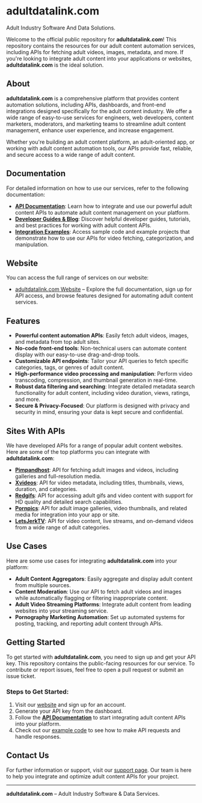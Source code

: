 # adultdatalink.com


Adult Industry Software And Data Solutions.


Welcome to the official public repository for **adultdatalink.com**! This repository contains the resources for our adult content automation services, including APIs for fetching adult videos, images, metadata, and more. If you're looking to integrate adult content into your applications or websites, **adultdatalink.com** is the ideal solution.

## About

**adultdatalink.com** is a comprehensive platform that provides content automation solutions, including APIs, dashboards, and front-end integrations designed specifically for the adult content industry. We offer a wide range of easy-to-use services for engineers, web developers, content marketers, moderators, and marketing teams to streamline adult content management, enhance user experience, and increase engagement.

Whether you're building an adult content platform, an adult-oriented app, or working with adult content automation tools, our APIs provide fast, reliable, and secure access to a wide range of adult content.

## Documentation

For detailed information on how to use our services, refer to the following documentation:

- **[API Documentation](https://adultdatalink.com/documentation)**: Learn how to integrate and use our powerful adult content APIs to automate adult content management on your platform.
- **[Developer Guides & Blog](https://adultdatalink.com)**: Discover helpful developer guides, tutorials, and best practices for working with adult content APIs.
- **[Integration Examples](https://adultdatalink.com/services)**: Access sample code and example projects that demonstrate how to use our APIs for video fetching, categorization, and manipulation.

## Website

You can access the full range of services on our website:

- [adultdatalink.com Website](https://adultdatalink.com) – Explore the full documentation, sign up for API access, and browse features designed for automating adult content services.

## Features

- **Powerful content automation APIs**: Easily fetch adult videos, images, and metadata from top adult sites.
- **No-code front-end tools**: Non-technical users can automate content display with our easy-to-use drag-and-drop tools.
- **Customizable API endpoints**: Tailor your API queries to fetch specific categories, tags, or genres of adult content.
- **High-performance video processing and manipulation**: Perform video transcoding, compression, and thumbnail generation in real-time.
- **Robust data filtering and searching**: Integrate detailed metadata search functionality for adult content, including video duration, views, ratings, and more.
- **Secure & Privacy-Focused**: Our platform is designed with privacy and security in mind, ensuring your data is kept secure and confidential.

## Sites With APIs

We have developed APIs for a range of popular adult content websites. Here are some of the top platforms you can integrate with **adultdatalink.com**:

- **[Pimpandhost](https://pimpandhost.com)**: API for fetching adult images and videos, including galleries and full-resolution media.
- **[Xvideos](https://www.xvideos.com)**: API for video metadata, including titles, thumbnails, views, duration, and categories.
- **[Redgifs](https://www.redgifs.com)**: API for accessing adult gifs and video content with support for HD quality and detailed search capabilities.
- **[Pornpics](https://www.pornpics.com)**: API for adult image galleries, video thumbnails, and related media for integration into your app or site.
- **[LetsJerkTV](https://letsjerktv.com)**: API for video content, live streams, and on-demand videos from a wide range of adult categories.

## Use Cases

Here are some use cases for integrating **adultdatalink.com** into your platform:

- **Adult Content Aggregators**: Easily aggregate and display adult content from multiple sources.
- **Content Moderation**: Use our API to fetch adult videos and images while automatically flagging or filtering inappropriate content.
- **Adult Video Streaming Platforms**: Integrate adult content from leading websites into your streaming service.
- **Pornography Marketing Automation**: Set up automated systems for posting, tracking, and reporting adult content through APIs.

## Getting Started

To get started with **adultdatalink.com**, you need to sign up and get your API key. This repository contains the public-facing resources for our service. To contribute or report issues, feel free to open a pull request or submit an issue ticket.

### Steps to Get Started:

1. Visit our [website](https://adultdatalink.com) and sign up for an account.
2. Generate your API key from the dashboard.
3. Follow the **[API Documentation](https://adultdatalink.com/documentation)** to start integrating adult content APIs into your platform.
4. Check out our [example code](https://adultdatalink.com/services) to see how to make API requests and handle responses.

## Contact Us

For further information or support, visit our [support page](https://adultdatalink.com/contact-us). Our team is here to help you integrate and optimize adult content APIs for your project.

---

**adultdatalink.com** – Adult Industry Software & Data Services.

